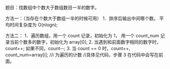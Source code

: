题目：找数组中个数大于数组数目一半的数字。

方法一：（当存在个数大于数组一半的时候可用）
1．排序后输出中间哪个数。
平均时间复杂度为 O(nlogn);

方法二：
1．遍历数组，用一个 count 记录，初始化为 1，
    用一个 count_num 记录当前个数多的数字，初始化为 array[0]; 
2. 当遇到和前面数字相同的数字时，count++; 如果不同，count--;
3. 当 count == 0 时，count++, count_num=array[i];   //i 为遍历的计数
//具体见代码，步骤 3 在代码中会写在前面。

